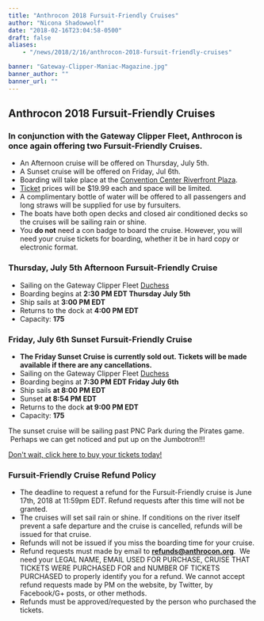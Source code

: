 ```yaml
---
title: "Anthrocon 2018 Fursuit-Friendly Cruises"
author: "Nicona Shadowwolf"
date: "2018-02-16T23:04:58-0500"
draft: false
aliases:
    - "/news/2018/2/16/anthrocon-2018-fursuit-friendly-cruises"

banner: "Gateway-Clipper-Maniac-Magazine.jpg"
banner_author: ""
banner_url: ""
---
```


## Anthrocon 2018 Fursuit-Friendly Cruises

### In conjunction with the Gateway Clipper Fleet, Anthrocon is once again offering two Fursuit-Friendly Cruises.

- An Afternoon cruise will be offered on Thursday, July 5th.
- A Sunset cruise will be offered on Friday, Jul 6th.
- Boarding will take place at the [Convention Center Riverfront Plaza](https://www.google.com/maps/place/Convention+Center+Riverfront+Plaza/@40.4466298,-79.9981438,17.6z/data=%214m5%213m4%211s0x8834f3e2d1b52e63:0x3fcb157773936665%218m2%213d40.4462946%214d-79.9964557).
- [Ticket](https://anthrocon.ticketspice.com/ac18-fursuit-friendly-cruise) prices will be $19.99 each and space will be limited.
- A complimentary bottle of water will be offered to all passengers and long straws will be supplied for use by fursuiters.
- The boats have both open decks and closed air conditioned decks so the cruises will be sailing rain or shine.
- You **do not** need a con badge to board the cruise. However, you will need your cruise tickets for boarding, whether it be in hard copy or electronic format.

### Thursday, July 5th Afternoon Fursuit-Friendly Cruise

- Sailing on the Gateway Clipper Fleet [Duchess](https://www.gatewayclipper.com/boats)
- Boarding begins at **2:30 PM EDT Thursday July 5th**
- Ship sails at **3:00 PM EDT**
- Returns to the dock at **4:00 PM EDT**
- Capacity: **175**

### Friday, July 6th Sunset Fursuit-Friendly Cruise

- **The Friday Sunset Cruise is currently sold out.&nbsp;Tickets will be made available if there are any cancellations.**
- Sailing on the Gateway Clipper Fleet [Duchess](https://www.gatewayclipper.com/boats)
- Boarding begins at **7:30 PM EDT Friday July 6th**
- Ship sails **at 8:00 PM EDT**
- Sunset **at 8:54 PM EDT**
- Returns to the dock **at 9:00 PM EDT**
- Capacity: **175**

The sunset cruise will be sailing past PNC Park during the Pirates game. &nbsp;Perhaps we can get noticed and put up on the Jumbotron!!!

[Don't wait, click here to buy your tickets today!](http://anthrocon.ticketspice.com/ac18-fursuit-friendly-cruise)

### Fursuit-Friendly Cruise Refund Policy

- The deadline to request a refund for the Fursuit-Friendly cruise is June 17th, 2018 at 11:59pm EDT. Refund requests after this time will not be granted.
- The cruises will set sail rain or shine. If conditions on the river itself prevent a safe departure and the cruise is cancelled, refunds will be issued for that cruise.
- Refunds will not be issued if you miss the boarding time for your cruise.
- Refund requests must made by email to **refunds@anthrocon.org**. &nbsp;We need your LEGAL NAME, EMAIL USED FOR PURCHASE, CRUISE THAT TICKETS WERE PURCHASED FOR and NUMBER OF TICKETS PURCHASED to properly identify you for a refund. We cannot accept refund requests made by PM on the website, by Twitter, by Facebook/G+ posts, or other methods.
- Refunds must be approved/requested by the person who purchased the tickets.
